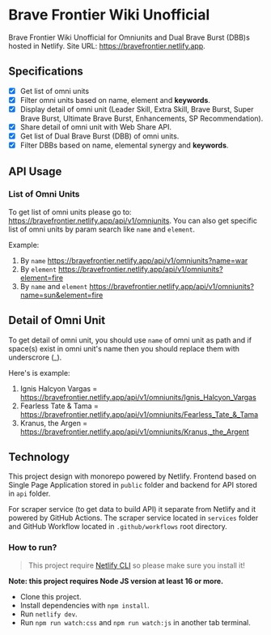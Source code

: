 # Brave Frontier Wiki Unofficial

Brave Frontier Wiki Unofficial for Omniunits and Dual Brave Burst (DBB)s hosted in Netlify. 
Site URL: https://bravefrontier.netlify.app.

## Specifications

- [x] Get list of omni units
- [x] Filter omni units based on name, element and **keywords**.
- [x] Display detail of omni unit (Leader Skill, Extra Skill, Brave Burst, Super Brave Burst, Ultimate Brave Burst, Enhancements, SP Recommendation).
- [x] Share detail of omni unit with Web Share API.
- [x] Get list of Dual Brave Burst (DBB) of omni units.
- [x] Filter DBBs based on name, elemental synergy and **keywords**.

## API Usage

### List of Omni Units

To get list of omni units please go to: https://bravefrontier.netlify.app/api/v1/omniunits. You can also get specific list of omni units by param search like `name` and `element`.

Example:

1. By `name` https://bravefrontier.netlify.app/api/v1/omniunits?name=war
2. By `element` https://bravefrontier.netlify.app/api/v1/omniunits?element=fire
3. By `name` and `element` https://bravefrontier.netlify.app/api/v1/omniunits?name=sun&element=fire

## Detail of Omni Unit

To get detail of omni unit, you should use `name` of omni unit as path and if space(s) exist in omni unit's name then you should replace them with underscrore (_).

Here's is example:

1. Ignis Halcyon Vargas = https://bravefrontier.netlify.app/api/v1/omniunits/Ignis_Halcyon_Vargas
2. Fearless Tate & Tama = https://bravefrontier.netlify.app/api/v1/omniunits/Fearless_Tate_&_Tama
3. Kranus, the Argen = https://bravefrontier.netlify.app/api/v1/omniunits/Kranus,_the_Argent

## Technology

This project design with monorepo powered by Netlify. Frontend based on Single Page Application stored in `public` folder and backend for API stored in `api` folder.

For scraper service (to get data to build API) it separate from Netlify and it powered by GitHub Actions. The scraper service located in `services` folder and GitHub Workflow located in `.github/workflows` root directory.

### How to run?

> This project require [Netlify CLI](https://cli.netlify.com/netlify-dev/) so please make sure you install it!

**Note: this project requires Node JS version at least 16 or more.**
- Clone this project.
- Install dependencies with `npm install`.
- Run `netlify dev`.
- Run `npm run watch:css` and `npm run watch:js` in another tab terminal.